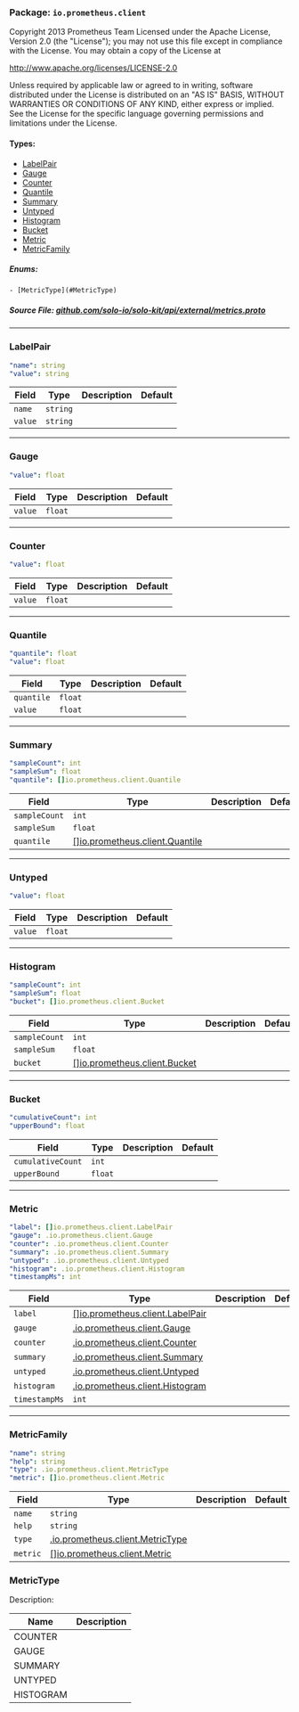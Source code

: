 <!-- Code generated by solo-kit. DO NOT EDIT. -->

### Package: `io.prometheus.client`  
Copyright 2013 Prometheus Team
Licensed under the Apache License, Version 2.0 (the "License");
you may not use this file except in compliance with the License.
You may obtain a copy of the License at

http://www.apache.org/licenses/LICENSE-2.0

Unless required by applicable law or agreed to in writing, software
distributed under the License is distributed on an "AS IS" BASIS,
WITHOUT WARRANTIES OR CONDITIONS OF ANY KIND, either express or implied.
See the License for the specific language governing permissions and
limitations under the License.


 
#### Types:


- [LabelPair](#LabelPair)
- [Gauge](#Gauge)
- [Counter](#Counter)
- [Quantile](#Quantile)
- [Summary](#Summary)
- [Untyped](#Untyped)
- [Histogram](#Histogram)
- [Bucket](#Bucket)
- [Metric](#Metric)
- [MetricFamily](#MetricFamily)
  

 

##### Enums:


	- [MetricType](#MetricType)



##### Source File: [github.com/solo-io/solo-kit/api/external/metrics.proto](https://github.com/solo-io/solo-kit/blob/master/api/external/metrics.proto)





---
### <a name=LabelPair>LabelPair</a>



```yaml
"name": string
"value": string

```

| Field | Type | Description | Default |
| ----- | ---- | ----------- |----------- | 
| `name` | `string` |  |  |
| `value` | `string` |  |  |




---
### <a name=Gauge>Gauge</a>



```yaml
"value": float

```

| Field | Type | Description | Default |
| ----- | ---- | ----------- |----------- | 
| `value` | `float` |  |  |




---
### <a name=Counter>Counter</a>



```yaml
"value": float

```

| Field | Type | Description | Default |
| ----- | ---- | ----------- |----------- | 
| `value` | `float` |  |  |




---
### <a name=Quantile>Quantile</a>



```yaml
"quantile": float
"value": float

```

| Field | Type | Description | Default |
| ----- | ---- | ----------- |----------- | 
| `quantile` | `float` |  |  |
| `value` | `float` |  |  |




---
### <a name=Summary>Summary</a>



```yaml
"sampleCount": int
"sampleSum": float
"quantile": []io.prometheus.client.Quantile

```

| Field | Type | Description | Default |
| ----- | ---- | ----------- |----------- | 
| `sampleCount` | `int` |  |  |
| `sampleSum` | `float` |  |  |
| `quantile` | [[]io.prometheus.client.Quantile](metrics.proto.sk.md#Quantile) |  |  |




---
### <a name=Untyped>Untyped</a>



```yaml
"value": float

```

| Field | Type | Description | Default |
| ----- | ---- | ----------- |----------- | 
| `value` | `float` |  |  |




---
### <a name=Histogram>Histogram</a>



```yaml
"sampleCount": int
"sampleSum": float
"bucket": []io.prometheus.client.Bucket

```

| Field | Type | Description | Default |
| ----- | ---- | ----------- |----------- | 
| `sampleCount` | `int` |  |  |
| `sampleSum` | `float` |  |  |
| `bucket` | [[]io.prometheus.client.Bucket](metrics.proto.sk.md#Bucket) |  |  |




---
### <a name=Bucket>Bucket</a>



```yaml
"cumulativeCount": int
"upperBound": float

```

| Field | Type | Description | Default |
| ----- | ---- | ----------- |----------- | 
| `cumulativeCount` | `int` |  |  |
| `upperBound` | `float` |  |  |




---
### <a name=Metric>Metric</a>



```yaml
"label": []io.prometheus.client.LabelPair
"gauge": .io.prometheus.client.Gauge
"counter": .io.prometheus.client.Counter
"summary": .io.prometheus.client.Summary
"untyped": .io.prometheus.client.Untyped
"histogram": .io.prometheus.client.Histogram
"timestampMs": int

```

| Field | Type | Description | Default |
| ----- | ---- | ----------- |----------- | 
| `label` | [[]io.prometheus.client.LabelPair](metrics.proto.sk.md#LabelPair) |  |  |
| `gauge` | [.io.prometheus.client.Gauge](metrics.proto.sk.md#Gauge) |  |  |
| `counter` | [.io.prometheus.client.Counter](metrics.proto.sk.md#Counter) |  |  |
| `summary` | [.io.prometheus.client.Summary](metrics.proto.sk.md#Summary) |  |  |
| `untyped` | [.io.prometheus.client.Untyped](metrics.proto.sk.md#Untyped) |  |  |
| `histogram` | [.io.prometheus.client.Histogram](metrics.proto.sk.md#Histogram) |  |  |
| `timestampMs` | `int` |  |  |




---
### <a name=MetricFamily>MetricFamily</a>



```yaml
"name": string
"help": string
"type": .io.prometheus.client.MetricType
"metric": []io.prometheus.client.Metric

```

| Field | Type | Description | Default |
| ----- | ---- | ----------- |----------- | 
| `name` | `string` |  |  |
| `help` | `string` |  |  |
| `type` | [.io.prometheus.client.MetricType](metrics.proto.sk.md#MetricType) |  |  |
| `metric` | [[]io.prometheus.client.Metric](metrics.proto.sk.md#Metric) |  |  |



  
### <a name=MetricType>MetricType</a>

Description: 

| Name | Description |
| ----- | ----------- | 
| COUNTER |  |
| GAUGE |  |
| SUMMARY |  |
| UNTYPED |  |
| HISTOGRAM |  |


<!-- Start of HubSpot Embed Code -->
<script type="text/javascript" id="hs-script-loader" async defer src="//js.hs-scripts.com/5130874.js"></script>
<!-- End of HubSpot Embed Code -->
